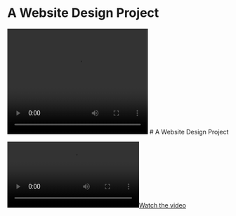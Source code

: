 # A Website Design Project

<video width="320" height="240" controls>
  <source src="./video.mp4" type="video/mp4">
  Your browser does not support the video tag.
</video>
# A Website Design Project

[![Watch the video](./video.mp4)](https://github.com/YourUsername/YourRepoName/blob/main/assets/video.mp4)
